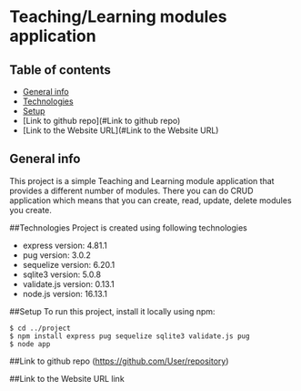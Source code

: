 # Teaching/Learning modules application
## Table of contents
* [General info](#general-info)
* [Technologies](#technologies)
* [Setup](#setup)
* [Link to github repo](#Link to github repo)
* [Link to the Website URL](#Link to the Website URL)

## General info
This project is a simple Teaching and Learning module application that provides a different number of modules. 
There you can do CRUD application which means that you can create, read, update, delete modules you create.

##Technologies
Project is created using following technologies
* express version: 4.81.1
* pug version: 3.0.2
* sequelize version: 6.20.1
* sqlite3 version: 5.0.8
* validate.js version: 0.13.1
* node.js version: 16.13.1

##Setup
To run this project, install it locally using npm:

```
$ cd ../project
$ npm install express pug sequelize sqlite3 validate.js pug
$ node app
```

##Link to github repo
(https://github.com/User/repository)

##Link to the Website URL
link
